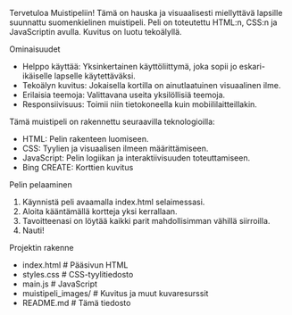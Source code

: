 Tervetuloa Muistipeliin! Tämä on hauska ja visuaalisesti miellyttävä lapsille suunnattu suomenkielinen muistipeli. Peli on toteutettu HTML:n, CSS:n ja JavaScriptin avulla. Kuvitus on luotu tekoälyllä.

Ominaisuudet
- Helppo käyttää: Yksinkertainen käyttöliittymä, joka sopii jo eskari-ikäiselle lapselle käytettäväksi.
- Tekoälyn kuvitus: Jokaisella kortilla on ainutlaatuinen visuaalinen ilme.
- Erilaisia teemoja: Valittavana useita yksilöllisiä teemoja.
- Responsiivisuus: Toimii niin tietokoneella kuin mobiililaitteillakin.

Tämä muistipeli on rakennettu seuraavilla teknologioilla:

- HTML: Pelin rakenteen luomiseen.
- CSS: Tyylien ja visuaalisen ilmeen määrittämiseen.
- JavaScript: Pelin logiikan ja interaktiivisuuden toteuttamiseen.
- Bing CREATE: Korttien kuvitus

Pelin pelaaminen
1. Käynnistä peli avaamalla index.html selaimessasi.
2. Aloita kääntämällä kortteja yksi kerrallaan.
3. Tavoitteenasi on löytää kaikki parit mahdollisimman vähillä siirroilla.
4. Nauti!

Projektin rakenne
- index.html                  # Pääsivun HTML
- styles.css                  # CSS-tyylitiedosto
- main.js                     # JavaScript
- muistipeli_images/          # Kuvitus ja muut kuvaresurssit
- README.md                   # Tämä tiedosto

